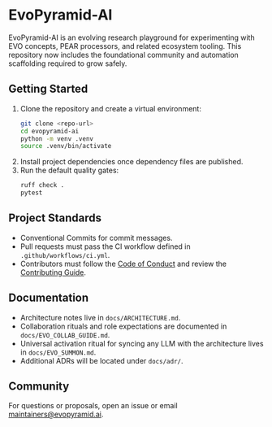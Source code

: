 # EvoPyramid-AI

EvoPyramid-AI is an evolving research playground for experimenting with EVO
concepts, PEAR processors, and related ecosystem tooling. This repository now
includes the foundational community and automation scaffolding required to grow
safely.

## Getting Started

1. Clone the repository and create a virtual environment:
   ```bash
   git clone <repo-url>
   cd evopyramid-ai
   python -m venv .venv
   source .venv/bin/activate
   ```
2. Install project dependencies once dependency files are published.
3. Run the default quality gates:
   ```bash
   ruff check .
   pytest
   ```

## Project Standards

- Conventional Commits for commit messages.
- Pull requests must pass the CI workflow defined in `.github/workflows/ci.yml`.
- Contributors must follow the [Code of Conduct](CODE_OF_CONDUCT.md) and review
  the [Contributing Guide](CONTRIBUTING.md).

## Documentation

- Architecture notes live in `docs/ARCHITECTURE.md`.
- Collaboration rituals and role expectations are documented in
  `docs/EVO_COLLAB_GUIDE.md`.
- Universal activation ritual for syncing any LLM with the architecture lives in
  `docs/EVO_SUMMON.md`.
- Additional ADRs will be located under `docs/adr/`.

## Community

For questions or proposals, open an issue or email maintainers@evopyramid.ai.

